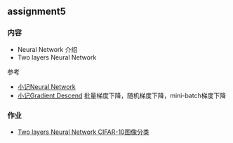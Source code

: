 ## assignment5

### 内容

- Neural Network 介绍
- Two layers Neural Network

参考

- [小记Neural Network](http://quinwu.org/2017/05/16/ML-Neural-Network/)
- [小记Gradient Descend](http://quinwu.org/2017/09/02/ML-Gradient-Descent/) 批量梯度下降，随机梯度下降，mini-batch梯度下降

### 作业

- [Two layers Neural Network CIFAR-10图像分类](https://github.com/quinwu/DSVC/tree/master/assignment5/homework)


